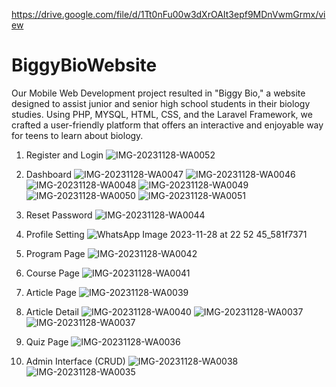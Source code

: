 https://drive.google.com/file/d/1Tt0nFu00w3dXrOAIt3epf9MDnVwmGrmx/view
# BiggyBioWebsite
 Our Mobile Web Development project resulted in "Biggy Bio," a website designed to assist junior and senior high school students in their biology studies. Using PHP, MYSQL, HTML, CSS, and the Laravel Framework, we crafted a user-friendly platform that offers an interactive and enjoyable way for teens to learn about biology.
1. Register and Login
![IMG-20231128-WA0052](https://github.com/heavenvalentine/BiggyBioWebsite/assets/121389422/0d48a64d-de9c-4eff-9ade-f773e8b2c826)

2. Dashboard
![IMG-20231128-WA0047](https://github.com/heavenvalentine/BiggyBioWebsite/assets/121389422/7f8efe02-d826-4423-ae26-e726a209123f)
![IMG-20231128-WA0046](https://github.com/heavenvalentine/BiggyBioWebsite/assets/121389422/b539a510-6ea1-43f1-b8b9-a26ceb00007f)
![IMG-20231128-WA0048](https://github.com/heavenvalentine/BiggyBioWebsite/assets/121389422/029f9f5d-0590-444a-b115-9a5eebd2c588)
![IMG-20231128-WA0049](https://github.com/heavenvalentine/BiggyBioWebsite/assets/121389422/78ad052a-0ff6-4b2e-a399-e619706a9010)
![IMG-20231128-WA0050](https://github.com/heavenvalentine/BiggyBioWebsite/assets/121389422/fbd2ad89-b41f-4090-9fe3-690ebe3ccd10)
![IMG-20231128-WA0051](https://github.com/heavenvalentine/BiggyBioWebsite/assets/121389422/20db0386-2e13-48e2-8913-a127b0af1199)

3. Reset Password
![IMG-20231128-WA0044](https://github.com/heavenvalentine/BiggyBioWebsite/assets/121389422/11822b22-cfd9-423d-9fdb-31cae7cb4865)

4. Profile Setting
![WhatsApp Image 2023-11-28 at 22 52 45_581f7371](https://github.com/heavenvalentine/BiggyBioWebsite/assets/121389422/79657bfc-f50a-4342-ac13-98b57690dbb2)

5. Program Page
![IMG-20231128-WA0042](https://github.com/heavenvalentine/BiggyBioWebsite/assets/121389422/3654c86c-b5dc-4b16-abbb-eedde8af30f9)

6. Course Page
![IMG-20231128-WA0041](https://github.com/heavenvalentine/BiggyBioWebsite/assets/121389422/e2093bc0-6476-424f-8461-03a0687e8bff)

7. Article Page
![IMG-20231128-WA0039](https://github.com/heavenvalentine/BiggyBioWebsite/assets/121389422/98489535-a381-4c3d-a82a-fe23af64b8d4)

8. Article Detail 
![IMG-20231128-WA0040](https://github.com/heavenvalentine/BiggyBioWebsite/assets/121389422/641c98fd-89d2-4010-a022-003f3a762ab9)
![IMG-20231128-WA0037](https://github.com/heavenvalentine/BiggyBioWebsite/assets/121389422/8cfadc79-2ca8-41e6-95b9-794c7934b62e)
![IMG-20231128-WA0037](https://github.com/heavenvalentine/BiggyBioWebsite/assets/121389422/b3952093-fb77-42c5-a932-ea641849354e)

9. Quiz Page
![IMG-20231128-WA0036](https://github.com/heavenvalentine/BiggyBioWebsite/assets/121389422/34ae137e-7f29-4d2b-a2e7-492446f8ca57)

10. Admin Interface (CRUD)
![IMG-20231128-WA0038](https://github.com/heavenvalentine/BiggyBioWebsite/assets/121389422/7718d381-ea82-4966-bdff-0bd3e537fd6a)
![IMG-20231128-WA0035](https://github.com/heavenvalentine/BiggyBioWebsite/assets/121389422/08b6775b-3a1b-429b-846d-9a56627b2c50)

